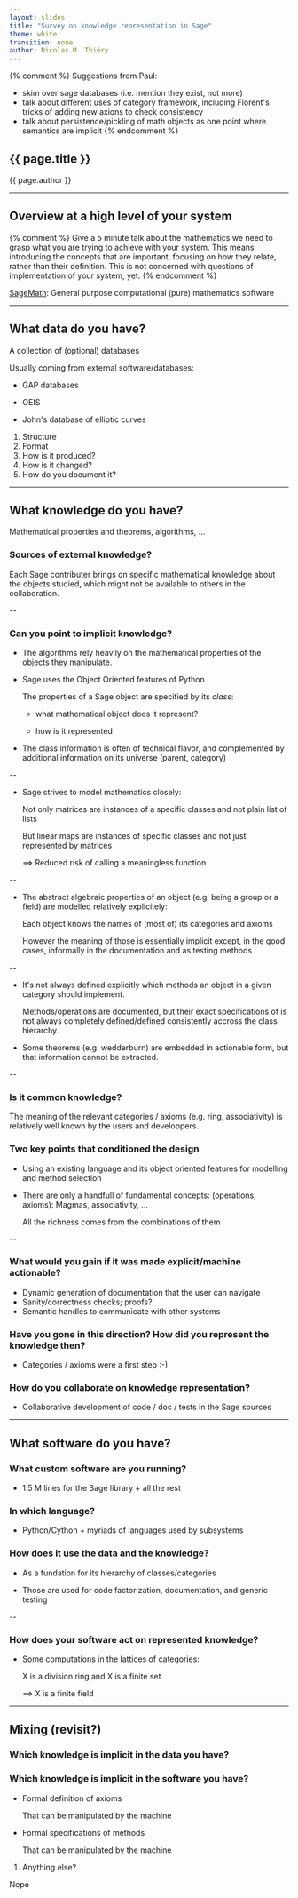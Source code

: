 ```yaml
---
layout: slides
title: "Survey on knowledge representation in Sage"
theme: white
transition: none
author: Nicolas M. Thiéry
---
```

<section data-markdown data-separator="^---\n" data-separator-vertical="^--\n">

{% comment %}
Suggestions from Paul:
  - skim over sage databases (i.e. mention they exist, not more)
  - talk about different uses of category framework, including Florent's tricks of adding new axions to check consistency
  - talk about persistence/pickling of math objects as one point where semantics are implicit
{% endcomment %}

# {{ page.title }}

{{ page.author }}


---
## Overview at a high level of your system

{% comment %}
  Give a 5 minute talk about the mathematics we need to grasp what you
  are trying to achieve with your system. This means introducing the
  concepts that are important, focusing on how they relate, rather
  than their definition. This is not concerned with questions of
  implementation of your system, yet.
{% endcomment %}

[SageMath](http://www.sagemath.org): General purpose computational (pure) mathematics software

---
## What data do you have?

A collection of (optional) databases

Usually coming from external software/databases:

-   GAP databases

-   OEIS

-   John's database of elliptic curves


1. Structure
1. Format
1. How is it produced?
1. How is it changed?
1. How do you document it?

---
## What knowledge do you have?

Mathematical properties and theorems, algorithms, ...

### Sources of external knowledge?

Each Sage contributer brings on specific mathematical knowledge about
the objects studied, which might not be available to others in the
collaboration.

--

### Can you point to implicit knowledge?

- The algorithms rely heavily on the mathematical properties of
  the objects they manipulate.

- Sage uses the Object Oriented features of Python

  The properties of a Sage object are specified by its *class*:

  - what mathematical object does it represent?

  - how is it represented

- The class information is often of technical flavor, and complemented
  by additional information on its universe (parent, category)

--
- Sage strives to model mathematics closely:

  Not only matrices are instances of a specific classes and not plain
  list of lists

  But linear maps are instances of specific classes and not just
  represented by matrices

  ==> Reduced risk of calling a meaningless function

--

- The abstract algebraic properties of an object (e.g. being a group
  or a field) are modelled relatively explicitely:

  Each object knows the names of (most of) its categories and
  axioms

  However the meaning of those is essentially implicit except, in
  the good cases, informally in the documentation and as testing
  methods

--
- It's not always defined explicitly which methods an object in a
  given category should implement.

  Methods/operations are documented, but their exact specifications of
  is not always completely defined/defined consistently accross the
  class hierarchy.

- Some theorems (e.g. wedderburn) are embedded in actionable form,
  but that information cannot be extracted.

--
### Is it common knowledge?

The meaning of the relevant categories / axioms (e.g. ring,
associativity) is relatively well known by the users and developpers.


### Two key points that conditioned the design

- Using an existing language and its object oriented features for
  modelling and method selection

- There are only a handfull of fundamental concepts: (operations,
  axioms): Magmas, associativity, ...

  All the richness comes from the combinations of them

--
### What would you gain if it was made explicit/machine actionable?

- Dynamic generation of documentation that the user can navigate
- Sanity/correctness checks; proofs?
- Semantic handles to communicate with other systems

### Have you gone in this direction? How did you represent the knowledge then?

- Categories / axioms were a first step :-)

### How do you collaborate on knowledge representation?

- Collaborative development of code / doc / tests in the Sage sources

---
## What software do you have?

### What custom software are you running?

- 1.5 M lines for the Sage library + all the rest

### In which language?

- Python/Cython + myriads of languages used by subsystems

### How does it use the data and the knowledge?

- As a fundation for its hierarchy of classes/categories

- Those are used for code factorization, documentation, and generic testing

--

### How does your software act on represented knowledge?

- Some computations in the lattices of categories:

  X is a division ring and X is a finite set

  ==> X is a finite field

---
## Mixing (revisit?)

### Which knowledge is implicit in the data you have?

### Which knowledge is implicit in the software you have?

- Formal definition of axioms

  That can be manipulated by the machine

- Formal specifications of methods

  That can be manipulated by the machine

1. Anything else?

Nope
<section>
